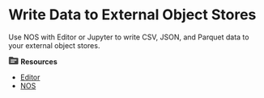 # Write Data to External Object Stores

Use NOS with Editor or Jupyter to write CSV, JSON, and Parquet data to your external object stores.

<!-- * Start the Editor guided tour. -->
<!--* Check out the Jupyter Getting Started Notebook tutorial. -->

![../Images/fluto-icn-resources.png](../Images/fluto-icn-resources.png) **Resources**
 
* [Editor](https://docs.teradata.com/r/dLArVI09J62c8byzVbHMtw/E_Y7lej97C_G_EnczQ8gaA)
* [NOS](https://docs.teradata.com/r/dLArVI09J62c8byzVbHMtw/YfguBQWE24~TxcyMikon6g)